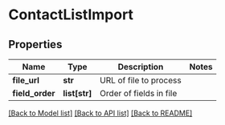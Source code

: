 # ContactListImport

## Properties
Name | Type | Description | Notes
------------ | ------------- | ------------- | -------------
**file_url** | **str** | URL of file to process | 
**field_order** | **list[str]** | Order of fields in file | 

[[Back to Model list]](../README.md#documentation-for-models) [[Back to API list]](../README.md#documentation-for-api-endpoints) [[Back to README]](../README.md)


